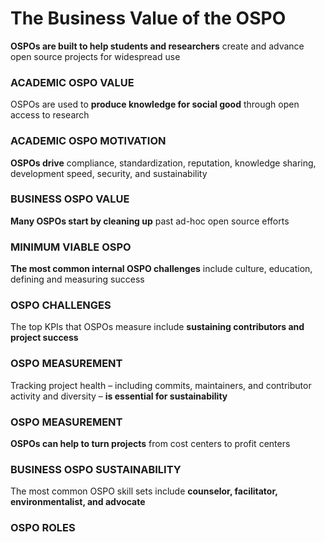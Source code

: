 # The Business Value of the OSPO

**OSPOs are built to help students and researchers** create and advance open source projects for widespread use
### ACADEMIC OSPO VALUE

OSPOs are used to **produce knowledge for social good** through open access to research
### ACADEMIC OSPO MOTIVATION

**OSPOs drive** compliance, standardization, reputation, knowledge sharing, development speed, security, and sustainability
### BUSINESS OSPO VALUE


**Many OSPOs start by cleaning up** past ad-hoc open source efforts
### MINIMUM VIABLE OSPO

**The most common internal OSPO challenges** include culture, education, defining and measuring success
### OSPO CHALLENGES

The top KPIs that OSPOs measure include **sustaining contributors and project success**
### OSPO MEASUREMENT


Tracking project health – including commits, maintainers, and contributor activity and diversity –
**is essential for sustainability**
### OSPO MEASUREMENT

**OSPOs can help to turn projects** from cost centers to profit centers
### BUSINESS OSPO SUSTAINABILITY

The most common OSPO skill sets include **counselor, facilitator, environmentalist, and advocate**
### OSPO ROLES
                    
